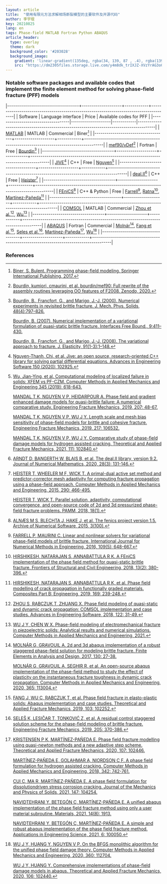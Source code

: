 ```yaml
---
layout: article
title:  "使用有限元方法求解相场断裂模型的主要软件及开源代码"
author: 李宇琨
key: 20210825
lang: en
tags: Phase-field MATLAB Fortran Python ABAQUS
article_header:
  type: overlay
  theme: dark
  background_color: '#203028'
  background_image:
    gradient: 'linear-gradient(135deg, rgba(34, 139, 87 , .4), rgba(139, 34, 139, .4))'
    src: "https://dm2305files.storage.live.com/y4m8dk_trIXJZ-XVzYrAG3o0qDHYnPkFCsB6-SXosExTy6ZjBSLs575rE5hyfFaHxen1Am06tqpdKc40uR2T9g7Wl-nvRcOVl0toamKKhL35pXR3XdPq3mmW19lLmqrZXrpmRU6g-8Oyy8KmVgZZ3031RA3WUXgT-_09koO0B557r3jFoBgMFdug8kxwJaItFBf?width=1362&height=1071&cropmode=none"
---
```


### Notable software packages and available codes that implement the finite element method for solving phase-field fracture (PFF) models

|------------------------------------+--------------------+------------+---------------------------------------------------------------------------------------|
| Software                           | Language interface | Price      | Available codes for PFF                                                               |
|------------------------------------|--------------------|------------|---------------------------------------------------------------------------------------|
| [MATLAB][MATLAB]                   | MATLAB             | Commercial | Biner[^Biner]                                                                         |
|------------------------------------+--------------------+------------+---------------------------------------------------------------------------------------|
| [mef90/vDef][mef90/vDef][^mef90]   | Fortran            | Free       | [Bourdin][Bourdin][^Bourdin]                                                          |
|------------------------------------+--------------------+------------+---------------------------------------------------------------------------------------|
| [JIVE][JIVE][^JIVE]                | C++                | Free       | [Nguyen][Nguyen][^Nguyen]                                                             |
|------------------------------------+--------------------+------------+---------------------------------------------------------------------------------------|
| [deal.II][deal][^deal]             | C++                | Free       | [Heister][Heister][^Heister]                                                          |
|------------------------------------+--------------------+------------+---------------------------------------------------------------------------------------|
| [FEniCS][FEniCS][^FEniCS]          | C++ & Python       | Free       | [Farrell][Farrell][^Farrell], [Ratna][Ratna][^Ratna], [Martínez-Pañeda][Martínez-Pañeda][^Martinez-Paneda1]         |
|------------------------------------+--------------------+------------+---------------------------------------------------------------------------------------|
| [COMSOL][COMSOL]                   | MATLAB             | Commercial | [Zhou et al.][Zhou][^Zhou], [Wu][Wu1][^Wu1]                                           |
|------------------------------------+--------------------+------------+---------------------------------------------------------------------------------------|
| [ABAQUS][ABAQUS]                   | Fortran            | Commercial | [Molnár][Molnár][^Molnar], [Fang et al.][Fang][^Fang], [Seles et al.][Seles][^Seles], [Martínez-Pañeda][Martínez-Pañeda][^Martinez-Paneda2], [Wu][Wu2][^Wu2] |
|------------------------------------+--------------------+------------+---------------------------------------------------------------------------------------|

[MATLAB]: https://www.mathworks.com/products/matlab.html "MATLAB"
[mef90/vDef]: https://github.com/bourdin/mef90 "mef90/vDef"
[Bourdin]: https://github.com/bourdin/mef90 "Bourdin"
[JIVE]: https://software.dynaflow.com/jive/ "JIVE"
[Nguyen]: https://github.com/vinhphunguyen/ofeFRAC "Nguyen"
[deal]: https://www.dealii.org/ "deal"
[Heister]: https://github.com/tjhei/cracks "Heister"
[FEniCS]: https://fenicsproject.org/ "FEniCS"
[Farrell]: https://bitbucket.org/pefarrell/varfrac-solvers "Farrell"
[Ratna]: https://home.iitm.ac.in/ratna/codes/phasefield/ "Ratna"
[Martínez-Pañeda]: https://www.empaneda.com/codes/ "Martínez-Pañeda"
[COMSOL]: https://www.comsol.com/ "COMSOL"
[Zhou]: https://sourceforge.net/projects/phasefieldmodelingcomsol/ "Zhou"
[Wu1]: https://github.com/jianyingwu/pfczm-comsol "Wu1"
[ABAQUS]: http://www.abaqus.com/ "ABAQUS"
[Molnár]: http://molnar-research.com/publication.html "Molnár"
[Fang]: https://doi.org/10.17632/9n6rhvmjjn "Fang"
[Seles]: https://doi.org/10.17632/p77tsyrbx2 "Seles"
[Wu2]: https://github.com/jianyingwu/pfczm-abaqus "Wu2"

### References

[^Biner]: [Biner, S. Bulent. Programming phase-field modeling. Springer International Publishing, 2017.](https://doi.org/10.1007/978-3-319-41196-5)

[^mef90]: [Bourdin, kumiori, cmaurini, et al. bourdin/mef90: Full rewrite of the assembly routines leveraging OO features of F2008. Zenodo, 2020.](https://doi.org/10.5281/zenodo.3242131)

[^Bourdin]: [Bourdin, B., Francfort, G., and Marigo, J.-J. (2000). Numerical experiments in revisited brittle fracture. J. Mech. Phys. Solids, 48(4):797–826.](http://doi.org/10.1016/S0022-5096(98)00034-9)

    [Bourdin, B. (2007). Numerical implementation of a variational formulation of quasi-static brittle fracture. Interfaces Free Bound., 9:411–430.](http://doi.org/10.4171/IFB/171)

    [Bourdin, B., Francfort, G., and Marigo, J.-J. (2008). The variational approach to fracture. J. Elasticity, 91(1-3):1–148.](http://doi.org/10.1007/s10659-007-9107-3)

[^JIVE]: [Nguyen-Thanh, Chi, et al. Jive: an open source, research-oriented C++ library for solving partial differential equations. Advances in Engineering Software 150 (2020): 102925.](https://doi.org/10.1016/j.advengsoft.2020.102925)

[^Nguyen]: [Wu, Jian-Ying, et al. Computational modeling of localized failure in solids: XFEM vs PF-CZM. Computer Methods in Applied Mechanics and Engineering 345 (2019): 618-643.](https://doi.org/10.1016/j.cma.2018.10.044)

    [MANDAL T K, NGUYEN V P, HEIDARPOUR A. Phase field and gradient enhanced damage models for quasi-brittle failure: A numerical comparative study. Engineering Fracture Mechanics, 2019, 207: 48-67.](https://doi.org/10.1016/j.engfracmech.2018.12.013)

    [MANDAL T K, NGUYEN V P, WU J Y. Length scale and mesh bias sensitivity of phase-ﬁeld models for brittle and cohesive fracture. Engineering Fracture Mechanics, 2019, 217: 106532.](https://doi.org/10.1016/j.engfracmech.2019.106532.)

    [MANDAL T K, NGUYEN V P, WU J Y. Comparative study of phase-ﬁeld damage models for hydrogen assisted cracking. Theoretical and Applied Fracture Mechanics, 2021, 111: 102840.](https://doi.org/10.1016/j.tafmec.2020.102840)

[^deal]: [ARNDT D, BANGERTH W, BLAIS B, et al. The deal.II library, version 9.2. Journal of Numerical Mathematics, 2020, 28(3): 131-146.](https://doi.org/10.1515/jnma-2020-0043)

[^Heister]: [HEISTER T, WHEELER M F, WICK T. A primal-dual active set method and predictor-corrector mesh adaptivity for computing fracture propagation using a phase-ﬁeld approach. Computer Methods in Applied Mechanics and Engineering, 2015, 290: 466-495.](https://doi.org/10.1016/j.cma.2015.03.009)

    [HEISTER T, WICK T. Parallel solution, adaptivity, computational convergence, and open-source code of 2d and 3d pressurized phase-ﬁeld fracture problems. PAMM, 2018, 18(1).](https://doi.org/10.1002/pamm.201800353)

[^FEniCS]: [ALNÆS M S, BLECHTA J, HAKE J, et al. The fenics project version 1.5. Archive of Numerical Software, 2015, 3(100).](https://doi.org/10.11588/ans.2015.100.20553)

[^Farrell]: [FARRELL P, MAURINI C. Linear and nonlinear solvers for variational phase-ﬁeld models of brittle fracture. International Journal for Numerical Methods in Engineering, 2016, 109(5): 648-667.](https://doi.org/10.1002/nme.5300)

[^Ratna]: [HIRSHIKESH, NATARAJAN S, ANNABATTULA R K. A FEniCS implementation of the phase ﬁeld method for quasi-static brittle fracture. Frontiers of Structural and Civil Engineering, 2018, 13(2): 380-396.](https://doi.org/10.1007/s11709-018-0471-9)

[^Martinez-Paneda1]: [HIRSHIKESH, NATARAJAN S, ANNABATTULA R K, et al. Phase ﬁeld modelling of crack propagation in functionally graded materials. Composites Part B: Engineering, 2019, 169: 239-248.](https://doi.org/10.1016/j.compositesb.2019.04.003)

[^Zhou]: [ZHOU S, RABCZUK T, ZHUANG X. Phase ﬁeld modeling of quasi-static and dynamic crack propagation: COMSOL implementation and case studies. Advances in Engineering Software, 2018, 122: 31-49.](https://doi.org/10.1016/j.advengsoft.2018.03.012)

[^Wu1]: [WU J Y, CHEN W X. Phase-ﬁeld modeling of electromechanical fracture in piezoelectric solids: Analytical results and numerical simulations. Computer Methods in Applied Mechanics and Engineering, 2021.](https://doi.org/10.1016/j.cma.2021.114125)

[^Molnar]: [MOLNÁR G, GRAVOUIL A. 2d and 3d abaqus implementation of a robust staggered phase-ﬁeld solution for modeling brittle fracture. Finite Elements in Analysis and Design, 2017, 130: 27-38.](https://doi.org/10.1016/j.finel.2017.03.002)

    [MOLNÁR G, GRAVOUIL A, SEGHIR R, et al. An open-source abaqus implementation of the phase-ﬁeld method to study the eﬀect of plasticity on the instantaneous fracture toughness in dynamic crack propagation. Computer Methods in Applied Mechanics and Engineering, 2020, 365: 113004.](https://doi.org/10.1016/j.cma.2020.113004)

[^Fang]: [FANG J, WU C, RABCZUK T, et al. Phase ﬁeld fracture in elasto-plastic solids: Abaqus implementation and case studies. Theoretical and Applied Fracture Mechanics, 2019, 103: 102252.](https://doi.org/10.1016/j.tafmec.2019.102252)

[^Seles]: [SELEŠ K, LESIČAR T, TONKOVIĆ Z, et al. A residual control staggered solution scheme for the phase-ﬁeld modeling of brittle fracture. Engineering Fracture Mechanics, 2019, 205: 370-386.](https://doi.org/10.1016/j.engfracmech.2018.09.027)

[^Martinez-Paneda2]: [KRISTENSEN P K, MARTÍNEZ-PAÑEDA E. Phase ﬁeld fracture modelling using quasi-newton methods and a new adaptive step scheme. Theoretical and Applied Fracture Mechanics, 2020, 107: 102446.](https://doi.org/10.1016/j.tafmec.2019.102446)

    [MARTÍNEZ-PAÑEDA E, GOLAHMAR A, NIORDSON C F. A phase ﬁeld formulation for hydrogen assisted cracking. Computer Methods in Applied Mechanics and Engineering, 2018, 342: 742-761.](https://doi.org/10.1016/j.cma.2018.07.021)

    [CUI C, MA R, MARTÍNEZ-PAÑEDA E. A phase ﬁeld formulation for dissolutiondriven stress corrosion cracking. Journal of the Mechanics and Physics of Solids, 2021, 147: 104254.](https://doi.org/10.1016/j.jmps.2020.104254)

    [NAVIDTEHRANI Y, BETEGÓN C, MARTÍNEZ-PAÑEDA E. A uniﬁed abaqus implementation of the phase ﬁeld fracture method using only a user material subroutine. Materials, 2021, 14(8): 1913.](https://doi.org/10.3390/ma14081913)

    [NAVIDTEHRANI Y, BETEGÓN C, MARTÍNEZ-PAÑEDA E. A simple and robust abaqus implementation of the phase ﬁeld fracture method. Applications in Engineering Science, 2021, 6: 100050.](https://doi.org/10.1016/j.apples.2021.100050)
    
[^Wu2]: [WU J Y, HUANG Y, NGUYEN V P. On the BFGS monolithic algorithm for the uniﬁed phase ﬁeld damage theory. Computer Methods in Applied Mechanics and Engineering, 2020, 360: 112704.](https://doi.org/10.1016/j.cma.2019.112704)

    [WU J Y, HUANG Y. Comprehensive implementations of phase-ﬁeld damage models in abaqus. Theoretical and Applied Fracture Mechanics, 2020, 106: 102440.](https://doi.org/10.1016/10.1016/j.tafmec.2019.102440)
